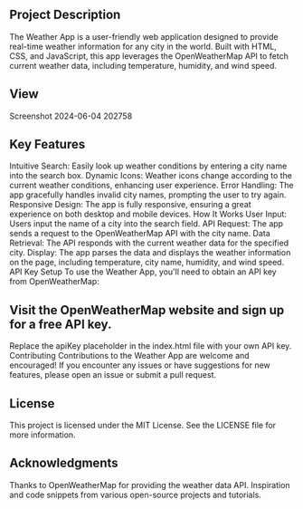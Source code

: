 ## Project Description
The Weather App is a user-friendly web application designed to provide real-time weather information for any city in the world. Built with HTML, CSS, and JavaScript, this app leverages the OpenWeatherMap API to fetch current weather data, including temperature, humidity, and wind speed.

## View
Screenshot 2024-06-04 202758

## Key Features
Intuitive Search: Easily look up weather conditions by entering a city name into the search box.
Dynamic Icons: Weather icons change according to the current weather conditions, enhancing user experience.
Error Handling: The app gracefully handles invalid city names, prompting the user to try again.
Responsive Design: The app is fully responsive, ensuring a great experience on both desktop and mobile devices.
How It Works
User Input: Users input the name of a city into the search field.
API Request: The app sends a request to the OpenWeatherMap API with the city name.
Data Retrieval: The API responds with the current weather data for the specified city.
Display: The app parses the data and displays the weather information on the page, including temperature, city name, humidity, and wind speed.
API Key Setup
To use the Weather App, you'll need to obtain an API key from OpenWeatherMap:

## Visit the OpenWeatherMap website and sign up for a free API key.
Replace the apiKey placeholder in the index.html file with your own API key.
Contributing
Contributions to the Weather App are welcome and encouraged! If you encounter any issues or have suggestions for new features, please open an issue or submit a pull request.

## License
This project is licensed under the MIT License. See the LICENSE file for more information.

## Acknowledgments
Thanks to OpenWeatherMap for providing the weather data API.
Inspiration and code snippets from various open-source projects and tutorials.
